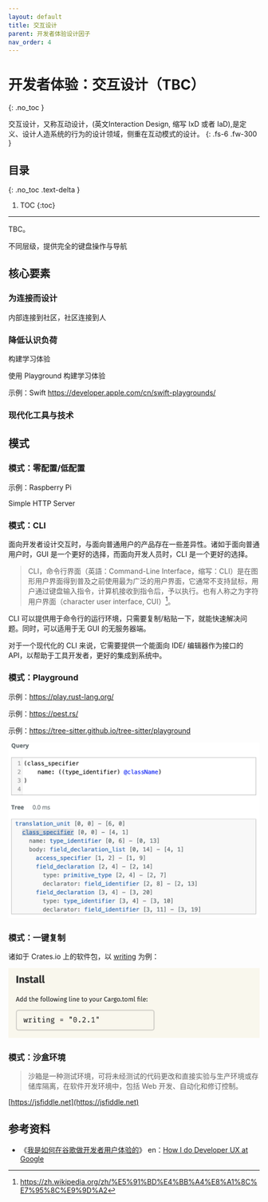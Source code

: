```yaml
---
layout: default
title: 交互设计
parent: 开发者体验设计因子
nav_order: 4
---
```


# 开发者体验：交互设计（TBC）
{: .no_toc }


交互设计，又称互动设计，(英文Interaction Design, 缩写 IxD 或者 IaD),是定义、设计人造系统的行为的设计领域，侧重在互动模式的设计。 
{: .fs-6 .fw-300 }

## 目录
{: .no_toc .text-delta }

1. TOC
{:toc}

---

TBC。

不同层级，提供完全的键盘操作与导航

## 核心要素

### 为连接而设计

内部连接到社区，社区连接到人

### 降低认识负荷

构建学习体验

使用 Playground 构建学习体验

示例：Swift https://developer.apple.com/cn/swift-playgrounds/

### 现代化工具与技术

## 模式

### 模式：零配置/低配置

示例：Raspberry Pi

Simple HTTP Server

### 模式：CLI

面向开发者设计交互时，与面向普通用户的产品存在一些差异性。诸如于面向普通用户时，GUI 是一个更好的选择，而面向开发人员时，CLI 是一个更好的选择。

> CLI，命令行界面（英語：Command-Line Interface，缩写：CLI）是在图形用户界面得到普及之前使用最为广泛的用户界面，它通常不支持鼠标，用户通过键盘输入指令，计算机接收到指令后，予以执行。也有人称之为字符用户界面（character user interface, CUI）[^cli]。

[^cli]: https://zh.wikipedia.org/zh/%E5%91%BD%E4%BB%A4%E8%A1%8C%E7%95%8C%E9%9D%A2

CLI 可以提供用于命令行的运行环境，只需要复制/粘贴一下，就能快速解决问题。同时，可以适用于无 GUI 的无服务器端。

对于一个现代化的 CLI 来说，它需要提供一个能面向 IDE/ 编辑器作为接口的 API，以帮助于工具开发者，更好的集成到系统中。

### 模式：Playground 

示例：https://play.rust-lang.org/

示例：https://pest.rs/

示例：https://tree-sitter.github.io/tree-sitter/playground

![Tree Sitter 示例](/image/tree-sitter-sample.png)

### 模式：一键复制

诸如于 Crates.io 上的软件包，以 [writing](https://crates.io/crates/writing) 为例：

![Writing 示例](/image/writing-copy.png)


### 模式：沙盒环境

> 沙箱是一种测试环境，可将未经测试的代码更改和直接实验与生产环境或存储库隔离，在软件开发环境中，包括 Web 开发、自动化和修订控制。 

[https://jsfiddle.net](https://jsfiddle.net)


## 参考资料

- 《[我是如何在谷歌做开发者用户体验的](https://github.com/xitu/gold-miner/blob/master/TODO/how-i-do-developer-ux-at-google.md)》 en：[How I do Developer UX at Google](https://medium.com/google-design/how-i-do-developer-ux-at-google-b21646c2c4df)
